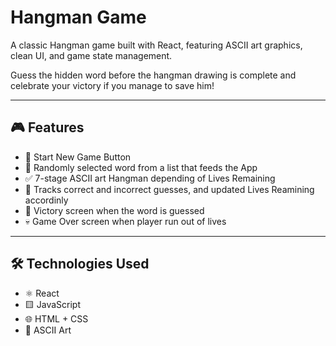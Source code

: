 # Hangman Game

A classic Hangman game built with React, featuring ASCII art graphics, clean UI, and game state management. 

Guess the hidden word before the hangman drawing is complete and celebrate your victory if you manage to save him!

---

## 🎮 Features

- 🔁 Start New Game Button 
- 🧠 Randomly selected word from a list that feeds the App
- ✅ 7-stage ASCII art Hangman depending of Lives Remaining
- 🎯 Tracks correct and incorrect guesses, and updated Lives Reamining accordinly
- 🎉 Victory screen when the word is guessed
- 💀 Game Over screen when player run out of lives

---

## 🛠️ Technologies Used

- ⚛️ React
- 🟨 JavaScript 
- 🌐 HTML + CSS 
- 🎨 ASCII Art
